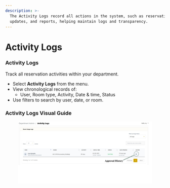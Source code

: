 ```yaml
---
description: >-
  The Activity Logs record all actions in the system, such as reservations,
  updates, and reports, helping maintain logs and transparency.
---
```


# Activity Logs

### Activity Logs

Track all reservation activities within your department.

* Select **Activity Logs** from the menu.
* View chronological records of:
  * User, Room type, Activity, Date & time, Status
* Use filters to search by user, date, or room.

### Activity Logs Visual Guide

<figure><img src="../../.gitbook/assets/Activity Logs.jpg" alt=""><figcaption></figcaption></figure>
